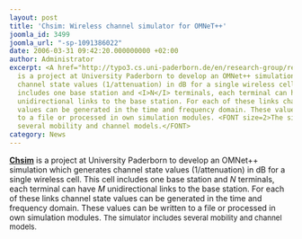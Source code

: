 ```yaml
---
layout: post
title: 'Chsim: Wireless channel simulator for OMNeT++'
joomla_id: 3499
joomla_url: "-sp-1091386022"
date: 2006-03-31 09:42:20.000000000 +02:00
author: Administrator
excerpt: <A href="http://typo3.cs.uni-paderborn.de/en/research-group/research-group-computer-networks/projects/chsim.html"><STRONG>Chsim</STRONG></A>
  is a project at University Paderborn to develop an OMNet++ simulation which generates
  channel state values (1/attenuation) in dB for a single wireless cell. This cell
  includes one base station and <I>N</I> terminals, each terminal can have <I>M</I>
  unidirectional links to the base station. For each of these links channel state
  values can be generated in the time and frequency domain. These values can be written
  to a file or processed in own simulation modules. <FONT size=2>The simulator includes
  several mobility and channel models.</FONT>
category: News
---
```

<A href="http://typo3.cs.uni-paderborn.de/en/research-group/research-group-computer-networks/projects/chsim.html"><STRONG>Chsim</STRONG></A> is a project at University Paderborn to develop an OMNet++ simulation which generates channel state values (1/attenuation) in dB for a single wireless cell. This cell includes one base station and <I>N</I> terminals, each terminal can have <I>M</I> unidirectional links to the base station. For each of these links channel state values can be generated in the time and frequency domain. These values can be written to a file or processed in own simulation modules. <FONT size=2>The simulator includes several mobility and channel models.</FONT>
